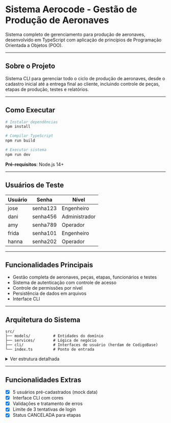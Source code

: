 # Sistema Aerocode - Gestão de Produção de Aeronaves

Sistema completo de gerenciamento para produção de aeronaves, desenvolvido em TypeScript com aplicação de princípios de Programação Orientada a Objetos (POO).

---

## Sobre o Projeto

Sistema CLI para gerenciar todo o ciclo de produção de aeronaves, desde o cadastro inicial até a entrega final ao cliente, incluindo controle de peças, etapas de produção, testes e relatórios.

---

## Como Executar

```bash
# Instalar dependências
npm install

# Compilar TypeScript
npm run build

# Executar sistema
npm run dev
```

**Pré-requisitos**: Node.js 14+

---

## Usuários de Teste

| Usuário | Senha     | Nível         |
|---------|-----------|---------------|
| jose    | senha123  | Engenheiro    |
| dani    | senha456  | Administrador |
| amy     | senha789  | Operador      |
| frida   | senha101  | Engenheiro    |
| hanna   | senha202  | Operador      |

---

## Funcionalidades Principais

- Gestão completa de aeronaves, peças, etapas, funcionários e testes
- Sistema de autenticação com controle de acesso
- Controle de permissões por nível
- Persistência de dados em arquivos
- Interface CLI

---

## Arquitetura do Sistema

```
src/
├── models/          # Entidades do domínio
├── services/        # Lógica de negócio
├── cli/             # Interfaces de usuário (herdam de CodigoBase)
└── index.ts         # Ponto de entrada
```

<details>
<summary>Ver estrutura detalhada</summary>

```
src/
├── models/
│   ├── aeronave.ts
│   ├── peca.ts
│   ├── etapa.ts
│   ├── funcionario.ts
│   ├── teste.ts
│   ├── types.ts
│   ├── status.ts
│   └── permissions.ts
├── services/
│   ├── gerenciadorAeronaves.ts
│   ├── gerenciadorPermissoes.ts
│   ├── relatorios.ts
│   └── arquivos.ts
├── cli/
│   ├── codigoBase.ts (classe abstrata)
│   ├── aeronaveInterface.ts
│   ├── pecaInterface.ts
│   ├── etapaInterface.ts
│   ├── funcionarioInterface.ts
│   ├── testeInterface.ts
│   └── relatorioInterface.ts
└── index.ts
```

</details>

---

## Funcionalidades Extras
- [x] 5 usuários pré-cadastrados (mock data)
- [x] Interface CLI com cores
- [x] Validações e tratamento de erros 
- [x] Limite de 3 tentativas de login
- [x] Status CANCELADA para etapas
